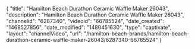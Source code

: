 {
    "title": "Hamilton Beach Durathon Ceramic Waffle Maker 26043",
    "description": "Hamilton Beach Durathon Ceramic Waffle Maker 26043",
    "channelid": "6287340",
    "videoid": "66785524",
    "date_created": "1468527856",
    "date_modified": "1480451630",
    "type": "captivate",
    "layout": "channelVideo",
    "url": "\/hamilton-beach-brands\/hamilton-beach-durathon-ceramic-waffle-maker-26043\/6287340-66785524"
}